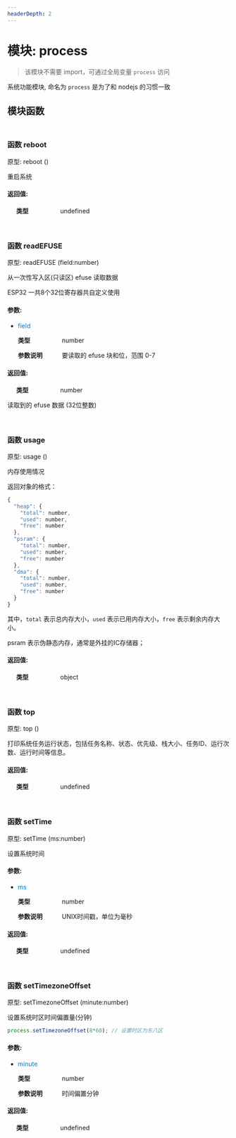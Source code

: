 ```yaml
---
headerDepth: 2
---
```


# 模块: process
> 该模块不需要 import，可通过全局变量 `process` 访问

系统功能模块, 命名为 `process` 是为了和 nodejs 的习惯一致


## 模块函数

<p style="height: 10px;margin:0px"></p>

### <span class='member-header function'></span> 函数  reboot

原型:  reboot ()

重启系统

#### 返回值:

<span style='display: inline-block; width:100px;margin-left:20px'>**类型**</span>undefined



<p style="height: 10px;margin:0px"></p>

<p style="height: 10px;margin:0px"></p>

### <span class='member-header function'></span> 函数  readEFUSE

原型:  readEFUSE (field:number)

从一次性写入区(只读区) efuse 读取数据

ESP32 一共8个32位寄存器共自定义使用

#### 参数:

* <span style='color: #007acc'>field</span>

    <span style='display: inline-block; width:100px'>**类型**</span>number

    <span style='display: inline-block; width:100px'>**参数说明**</span>要读取的 efuse 块和位，范围 0-7


#### 返回值:

<span style='display: inline-block; width:100px;margin-left:20px'>**类型**</span>number

读取到的 efuse 数据 (32位整数)

<p style="height: 10px;margin:0px"></p>

<p style="height: 10px;margin:0px"></p>

### <span class='member-header function'></span> 函数  usage

原型:  usage ()

内存使用情况

返回对象的格式：

```javascript
{
  "heap": {
    "total": number,
    "used": number,
    "free": number
  },
  "psram": {
    "total": number,
    "used": number,
    "free": number
  },
  "dma": {
    "total": number,
    "used": number,
    "free": number
  }
}
```

其中，`total` 表示总内存大小，`used` 表示已用内存大小，`free` 表示剩余内存大小。

psram 表示伪静态内存，通常是外挂的IC存储器；

#### 返回值:

<span style='display: inline-block; width:100px;margin-left:20px'>**类型**</span>object



<p style="height: 10px;margin:0px"></p>

<p style="height: 10px;margin:0px"></p>

### <span class='member-header function'></span> 函数  top

原型:  top ()

打印系统任务运行状态，包括任务名称、状态、优先级、栈大小、任务ID、运行次数、运行时间等信息。

#### 返回值:

<span style='display: inline-block; width:100px;margin-left:20px'>**类型**</span>undefined



<p style="height: 10px;margin:0px"></p>

<p style="height: 10px;margin:0px"></p>

### <span class='member-header function'></span> 函数  setTime

原型:  setTime (ms:number)

设置系统时间

#### 参数:

* <span style='color: #007acc'>ms</span>

    <span style='display: inline-block; width:100px'>**类型**</span>number

    <span style='display: inline-block; width:100px'>**参数说明**</span>UNIX时间戳，单位为毫秒


#### 返回值:

<span style='display: inline-block; width:100px;margin-left:20px'>**类型**</span>undefined



<p style="height: 10px;margin:0px"></p>

<p style="height: 10px;margin:0px"></p>

### <span class='member-header function'></span> 函数  setTimezoneOffset

原型:  setTimezoneOffset (minute:number)

设置系统时区时间偏置量(分钟)

```javascript
process.setTimezoneOffset(8*60); // 设置时区为东八区
```

#### 参数:

* <span style='color: #007acc'>minute</span>

    <span style='display: inline-block; width:100px'>**类型**</span>number

    <span style='display: inline-block; width:100px'>**参数说明**</span>时间偏置分钟


#### 返回值:

<span style='display: inline-block; width:100px;margin-left:20px'>**类型**</span>undefined



<p style="height: 10px;margin:0px"></p>

